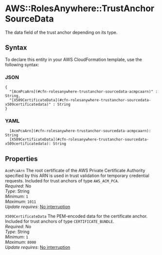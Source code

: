 # AWS::RolesAnywhere::TrustAnchor SourceData<a name="aws-properties-rolesanywhere-trustanchor-sourcedata"></a>

The data field of the trust anchor depending on its type\. 

## Syntax<a name="aws-properties-rolesanywhere-trustanchor-sourcedata-syntax"></a>

To declare this entity in your AWS CloudFormation template, use the following syntax:

### JSON<a name="aws-properties-rolesanywhere-trustanchor-sourcedata-syntax.json"></a>

```
{
  "[AcmPcaArn](#cfn-rolesanywhere-trustanchor-sourcedata-acmpcaarn)" : String,
  "[X509CertificateData](#cfn-rolesanywhere-trustanchor-sourcedata-x509certificatedata)" : String
}
```

### YAML<a name="aws-properties-rolesanywhere-trustanchor-sourcedata-syntax.yaml"></a>

```
  [AcmPcaArn](#cfn-rolesanywhere-trustanchor-sourcedata-acmpcaarn): String
  [X509CertificateData](#cfn-rolesanywhere-trustanchor-sourcedata-x509certificatedata): String
```

## Properties<a name="aws-properties-rolesanywhere-trustanchor-sourcedata-properties"></a>

`AcmPcaArn`  <a name="cfn-rolesanywhere-trustanchor-sourcedata-acmpcaarn"></a>
The root certificate of the AWS Private Certificate Authority specified by this ARN is used in trust validation for temporary credential requests\. Included for trust anchors of type `AWS_ACM_PCA`\.   
*Required*: No  
*Type*: String  
*Minimum*: `1`  
*Maximum*: `1011`  
*Update requires*: [No interruption](https://docs.aws.amazon.com/AWSCloudFormation/latest/UserGuide/using-cfn-updating-stacks-update-behaviors.html#update-no-interrupt)

`X509CertificateData`  <a name="cfn-rolesanywhere-trustanchor-sourcedata-x509certificatedata"></a>
The PEM\-encoded data for the certificate anchor\. Included for trust anchors of type `CERTIFICATE_BUNDLE`\.   
*Required*: No  
*Type*: String  
*Minimum*: `1`  
*Maximum*: `8000`  
*Update requires*: [No interruption](https://docs.aws.amazon.com/AWSCloudFormation/latest/UserGuide/using-cfn-updating-stacks-update-behaviors.html#update-no-interrupt)